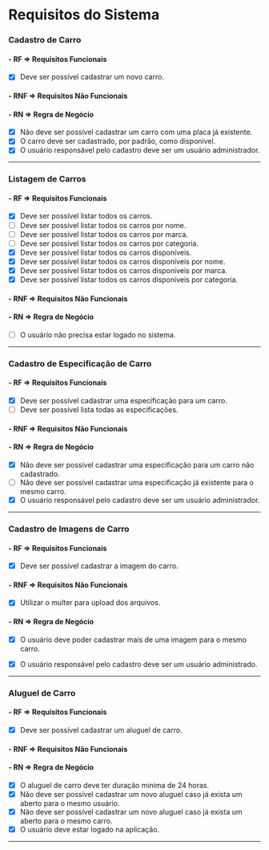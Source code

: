 # Requisitos do Sistema

### Cadastro de Carro

#### - **RF** => Requisitos Funcionais

- [x] Deve ser possível cadastrar um novo carro.

#### - **RNF** => Requisitos Não Funcionais

#### - **RN** => Regra de Negócio

- [x] Não deve ser possível cadastrar um carro com uma placa já existente.
- [x] O carro deve ser cadastrado, por padrão, como disponível.
- [x] O usuário responsável pelo cadastro deve ser um usuário administrador.

---

### Listagem de Carros

#### - **RF** => Requisitos Funcionais

- [x] Deve ser possível listar todos os carros.
- [ ] Deve ser possível listar todos os carros por nome.
- [ ] Deve ser possível listar todos os carros por marca.
- [ ] Deve ser possível listar todos os carros por categoria.
- [x] Deve ser possível listar todos os carros disponíveis.
- [x] Deve ser possível listar todos os carros disponíveis por nome.
- [x] Deve ser possível listar todos os carros disponíveis por marca.
- [x] Deve ser possível listar todos os carros disponíveis por categoria.

#### - **RNF** => Requisitos Não Funcionais

#### - **RN** => Regra de Negócio
- [ ] O usuário não precisa estar logado no sistema.

---

### Cadastro de Especificação de Carro

#### - **RF** => Requisitos Funcionais

- [x] Deve ser possível cadastrar uma especificação para um carro.
- [ ] Deve ser possível lista todas as especificações.

#### - **RNF** => Requisitos Não Funcionais

#### - **RN** => Regra de Negócio

- [x] Não deve ser possível cadastrar uma especificação para um carro não cadastrado.
- [ ] Não deve ser possível cadastrar uma especificação já existente para o mesmo carro.
- [x] O usuário responsável pelo cadastro deve ser um usuário administrador.

---

### Cadastro de Imagens de Carro

#### - **RF** => Requisitos Funcionais

- [x] Deve ser possível cadastrar a imagem do carro.

#### - **RNF** => Requisitos Não Funcionais

- [x] Utilizar o multer para upload dos arquivos.

#### - **RN** => Regra de Negócio

- [x] O usuário deve poder cadastrar mais de uma imagem para o mesmo carro.
- [x] O usuário responsável pelo cadastro deve ser um usuário administrado.


---

### Aluguel de Carro

#### - **RF** => Requisitos Funcionais

- [x] Deve ser possível cadastrar um aluguel de carro.

#### - **RNF** => Requisitos Não Funcionais

#### - **RN** => Regra de Negócio

- [x] O aluguel de carro deve ter duração minima de 24 horas.
- [x] Não deve ser possível cadastrar um novo aluguel caso já exista um aberto para o mesmo usuário.
- [x] Não deve ser possível cadastrar um novo aluguel caso já exista um aberto para o mesmo carro.
- [x] O usuário deve estar logado na aplicação.

---
